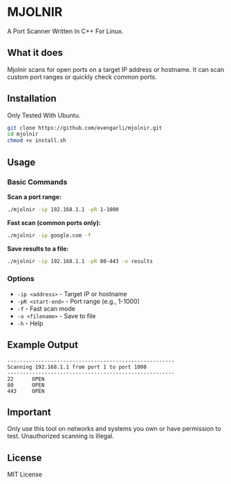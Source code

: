 # MJOLNIR 

A Port Scanner Written In C++ For Linux.

## What it does

Mjolnir scans for open ports on a target IP address or hostname. It can scan custom port ranges or quickly check common ports.

## Installation
Only Tested With Ubuntu.

```bash
git clone https://github.com/evengarli/mjolnir.git
cd mjolnir
chmod +x install.sh
```

## Usage

### Basic Commands

**Scan a port range:**
```bash
./mjolnir -ip 192.168.1.1 -pR 1-1000
```

**Fast scan (common ports only):**
```bash
./mjolnir -ip google.com -f
```

**Save results to a file:**
```bash
./mjolnir -ip 192.168.1.1 -pR 80-443 -o results
```

### Options
- `-ip <address>` - Target IP or hostname
- `-pR <start-end>` - Port range (e.g., 1-1000)
- `-f` - Fast scan mode
- `-o <filename>` - Save to file
- `-h` - Help

## Example Output

```
------------------------------------------------------
Scanning 192.168.1.1 from port 1 to port 1000
------------------------------------------------------
22      OPEN
80      OPEN
443     OPEN
```

## Important

Only use this tool on networks and systems you own or have permission to test. Unauthorized scanning is illegal.

## License

MIT License
